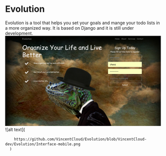 # Evolution
Evolution is a tool that helps you set your goals and mange your todo lists in a more organized way. It is based on Django and it is still under development.
![alt text](
        https://github.com/VincentCloud/Evolution/blob/VincentCloud-dev/Evolution/Interface%20PC.png
      )
![alt text](
        
        https://github.com/VincentCloud/Evolution/blob/VincentCloud-dev/Evolution/Interface-mobile.png
      )
      
